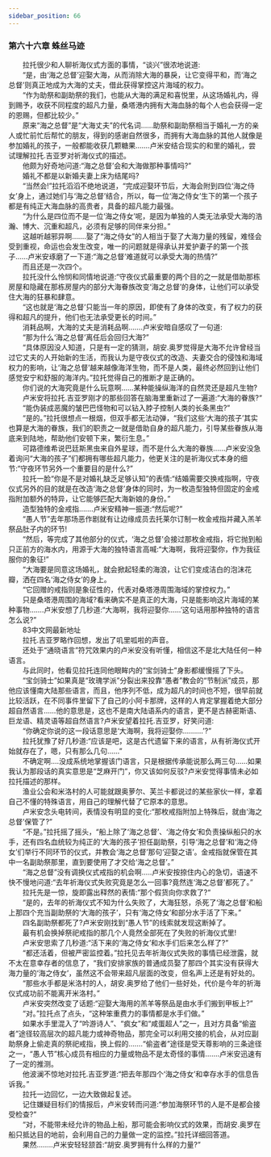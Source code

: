 ```yaml
---
sidebar_position: 66
---
```

### 第六十六章 蛛丝马迹  


　　拉托很少和人聊祈海仪式方面的事情，“谈兴”很浓地说道:  
　　“是，由‘海之总督’迎娶大海，从而消除大海的暴戾，让它变得平和，而‘海之总督’则真正地成为大海的丈夫，借此获得掌控这片海域的权力。  
　　“作为助祭和副助祭的我们，也能从大海的满足和喜悦里，从这场婚礼内，得到赐予，收获不同程度的超凡力量，桑塔港内拥有大海血脉的每个人也会获得一定的恩赐，但都比较少。”  
　　原来“海之总督”是“大海丈夫”的代名词……助祭和副助祭相当于婚礼一方的亲人或忙前忙后帮忙的朋友，得到的感谢自然很多，而拥有大海血脉的其他人就像是参加婚礼的孩子，一般都能收获几颗糖果…….卢米安结合现实的和里的婚礼，尝试理解拉托.吉亚罗对祈海仪式的描述。  
　　他颇为好奇地问道:“海之总督’会和大海做那种事情吗?”  
　　婚礼不都是以新婚夫妻上床为结尾吗?  
　　“当然会!”拉托滔滔不绝地说道，“完成迎娶环节后，大海会附到四位‘海之侍女’身上，通过她们与‘海之总督’结合，所以，每一位‘海之侍女’生下的第一个孩子都是有纯正大海血脉的高贵者，具备的超凡能力最强。  
　　“为什么是四位而不是一位‘海之侍女’呢，是因为单独的人类无法承受大海的浩瀚、博大、沉重和超凡，必须有足够的同伴来分担。”  
　　这越听越邪异啊…….娶了“海之侍女”的人相当于娶了大海力量的残留，难怪会受到重视，命运也会发生改变，唯一的问题就是得承认并爱护妻子的第一个孩子..….卢米安琢磨了一下道:“海之总督’难道就可以承受大海的热情?”  
　　而且还是一次四个。  
　　拉托没什么怜悯和同情地说道:“守夜仪式最重要的两个目的之一就是借助那栋房屋和隐藏在那栋房屋内的部分大海眷族改变‘海之总督’的身体，让他们可以承受住大海的狂暴和肆意。  
　　“这也就是‘海之总督’只能当一年的原因，即使有了身体的改变，有了权力的获得和超凡的提升，他们也无法承受更长的时间。”  
　　消耗品啊，大海的丈夫是消耗品啊…….卢米安暗自感叹了一句道:  
　　“那为什么‘海之总督’离任后会回归大海?”  
　　“具体原因没人知道，只是有一定的猜测，胡安.奥罗觉得是大海不允许曾经当过它丈夫的人开始新的生活，而我认为是守夜仪式的改造、夫妻交合的侵蚀和海域权力的影响，让‘海之总督’越来越像海洋生物，而不是人类，最终必然回到让他们感觉安宁和舒服的海洋内。”拉托觉得自己的推断才是正确的。  
　　你们说的大海究竟是什么玩意啊……某种能操纵海洋的自然灵还是超凡生物?  
　　卢米安将拉托.吉亚罗刚才的那些回答在脑海里重新过了一遍道:“大海的眷族?“  
　　“能伪装成恶魔的皱巴巴怪物和可以钻入脖子控制人类的长条黑虫?”  
　　“是的。”拉托很想点一根烟，但双手都无法动弹，“我们这些‘大海的孩子’其实也算是大海的眷族，我们的职责之一就是借助自身的超凡能力，引导某些眷族从海底来到陆地，帮助他们安顿下来，繁衍生息。”  
　　可路德维希说巴廷斯黑虫来自外星球，而不是什么大海的眷族…...卢米安没急着询问“大海的孩子”们都拥有哪些超凡能力，他更关注的是祈海仪式本身的细节:“守夜环节另外一个重要目的是什么?”  
　　拉托一脸“你是不是对婚礼缺乏足够认知”的表情:“结婚需要交换戒指啊，守夜仪式另外的目的就是在改造‘海之总督’身体的同时，为一枚造型独特但固定的金戒指附加额外的特异，让它能够匹配大海新娘的身份。”  
　　造型独特的金戒指…….卢米安精神一振道:“然后呢?”  
　　“愚人节”去年那场恶作剧就有让边缘成员去托莱尔订制一枚金戒指并藏入羔羊祭品肚子内的环节!  
　　“然后，等完成了其他部分的仪式，‘海之总督’会接过那枚金戒指，将它抛到船只正前方的海水内，用源于大海的独特语言高喊:“大海啊，我将迎娶你，作为我征服你的象征!”  
　　“大海要是同意这场婚礼，就会掀起轻柔的海浪，让它们变成洁白的泡沫花瓣，洒在四名‘海之侍女’的身上。  
　　“它回赠的戒指则是象征性的，代表对桑塔港周围海域的掌控权力。”  
　　只是桑塔港周围的海域?看来确实不是真正的大海，只是能影响这片海域的某种事物…….卢米安想了几秒道:“大海啊，我将迎娶你……’这句话用那种独特的语言怎么说?”  
　　83中文网最新地址  
　　拉托.吉亚罗略作回想，发出了叽里呱啦的声音。  
　　还处于“通晓语言”符咒效果内的卢米安没有听懂，相信这不是北大陆任何一种语言。  
　　与此同时，他看见拉托连同他眼眸内的“宝剑骑士”身影都缓慢摇了下头。  
　　“宝剑骑士”如果真是“玫瑰学派”分裂出来投靠“愚者”教会的“节制派”成员，那他应该懂南大陆那些语言，而且，他序列不低，成为超凡的时间也不短，很早前就比较活跃，在不同事件里留下了自己的小阿卡那牌，这样的人肯定掌握着绝大部分超自然语言……他的意思是，这也不是南大陆语系内的语言，更不是古赫密斯语、巨龙语、精灵语等超自然语言?卢米安望着拉托.吉亚罗，好笑问道:  
　　“你确定你说的这一段话意思是‘大海啊，我将迎娶你.…..….’?”  
　　拉托犹豫了好几秒道:“应该是吧，这是古代遗留下来的语言，从有祈海仪式开始就存在了，嗯，只有那么几句..….”  
　　不确定啊....没成系统地掌握该门语言，只是根据传承能说那么两三句......如果我认为那段话的真实意思是“芝麻开门”，你又该如何反驳?卢米安觉得事情未必如拉托描述的那样。  
　　渔业公会和米洛村的人可能就跟奥萝尔、芙兰卡都说过的某些家伙一样，拿着自己不懂的特殊语言，用自己的理解代替了它原本的意思。  
　　卢米安念头电转间，表情没有明显的变化:“那枚戒指附加上特殊后，就由‘海之总督’保管了?”  
　　“不是。”拉托摇了摇头，“船上除了‘海之总督’、‘海之侍女’和负责操纵船只的水手，还有四名血统较为纯正的‘大海的孩子’担任副助祭，引导‘海之总督’和‘海之侍女’们举行不同环节的仪式，并教会‘海之总督’那句‘迎娶之语’。金戒指就保管在其中一名副助祭那里，直到要使用了才交给‘海之总督’。”  
　　“海之总督”没有调换仪式戒指的机会啊…..卢米安按捺住内心的急切，语速不快不慢地问道:“去年祈海仪式失败究竟是怎么一回事?竟然连‘海之总督’都死了。”  
　　拉托先是一惊，旋即露出释然的表情:“那个假货向你求救了?“  
　　“是的，去年的祈海仪式不知为什么失败了，大海狂怒，杀死了‘海之总督’和船上那四个充当副助祭的‘大海的孩子’，只有‘海之侍女’和部分水手活了下来。”  
　　四名副助祭都死了?卢米安刚找到“愚人节”的线索就发现这断掉了。  
　　最有机会换掉祭祀戒指的那几个人竟然全部死在了失败的祈海仪式里!  
　　卢米安思索了几秒道:“活下来的‘海之侍女’和水手们后来怎么样了?”  
　　“都还活着，但被严密监控着。”拉托见去年祈海仪式失败的事情已经泄露，就不太在意幸存者的信息了，“我们安排家族的普通成员娶了那四个其实没有获得大海力量的‘海之侍女’，虽然这不会带来超凡层面的改变，但名声上还是有好处的。  
　　“那些水手都是米洛村的人，胡安.奥罗给了他们一些好处，代价是今年的祈海仪式成功前不能离开米洛村。”  
　　卢米安突然改变了话题:“迎娶大海用的羔羊等祭品是由水手们搬到甲板上?”  
　　“对。”拉托点了点头，“这种笨重费力的事情都是水手们做。”  
　　如果水手里混入了“吟游诗人”、“疯女”和“咸蛋超人”之一，且对方具备“偷盗者”途径较高层次的超凡能力或神奇物品，那完全可以利用交接的机会，从对应副助祭身上偷走真的祭祀戒指，换上假的...….“偷盗者”途径是受天尊影响的三条途径之一，“愚人节”核心成员有相应的力量或物品不是太奇怪的事情…….卢米安迅速有了一定的推测。  
　　他波澜不惊地对拉托.吉亚罗道:“把去年那四个‘海之侍女’和幸存水手的信息告诉我。”  
　　拉托一边回忆，一边大致做起复述。  
　　记住嫌疑目标们的情报后，卢米安转而问道:“参加海祭环节的人是不是都会接受检查?”  
　　“对，不能带未经允许的物品上船，那可能会影响仪式的效果，而胡安.奥罗在船只抵达目的地前，会利用自己的力量做一定的监控。”拉托详细回答道。  
　　果然.…….卢米安轻轻颔首:“胡安.奥罗拥有什么样的力量?”  
